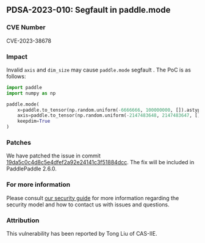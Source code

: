 ## PDSA-2023-010: Segfault in paddle.mode

### CVE Number

CVE-2023-38678

### Impact

Invalid `axis` and `dim_size` may cause `paddle.mode` segfault . The PoC is as follows:

```python
import paddle
import numpy as np

paddle.mode(
    x=paddle.to_tensor(np.random.uniform(-6666666, 100000000, []).astype(np.float64)),
    axis=paddle.to_tensor(np.random.uniform(-2147483648, 2147483647, []).astype(np.int32)),
    keepdim=True
)
```

### Patches

We have patched the issue in commit [19da5c0c4d8c5e4dfef2a92e24141c3f51884dcc](https://github.com/PaddlePaddle/Paddle/commit/19da5c0c4d8c5e4dfef2a92e24141c3f51884dcc).
The fix will be included in PaddlePaddle 2.6.0.

### For more information

Please consult [our security guide](../../SECURITY.md) for more information regarding the security model and how to contact us with issues and questions.

### Attribution

This vulnerability has been reported by Tong Liu of CAS-IIE.
